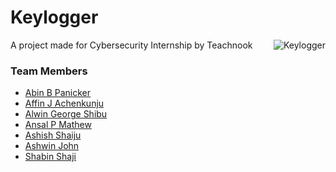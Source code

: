 # Keylogger
<img align="right" src="https://i.ibb.co/pQBD6mp/IMG-20221109-223658.png" alt="Keylogger">
A project made for Cybersecurity Internship by Teachnook

### Team Members
* [Abin B Panicker](https://github.com/abincruiser)
* [Affin J Achenkunju](https://github.com/Nemo652)
* [Alwin George Shibu](https://github.com/GrimOxO)
* [Ansal P Mathew](https://github.com/PheonixRavager)
* [Ashish Shaiju](https://github.com/ashishshaiju)
* [Ashwin John](https://github.com/ashwin6113)
* [Shabin Shaji](https://github.com/shabinshaji642)
 
